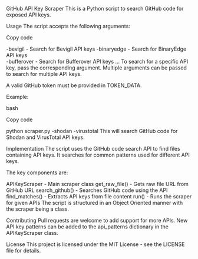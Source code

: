 GitHub API Key Scraper
This is a Python script to search GitHub code for exposed API keys.

Usage
The script accepts the following arguments:

Copy code

-bevigil - Search for Bevigil API keys
-binaryedge - Search for BinaryEdge API keys  
-bufferover - Search for Bufferover API keys
...
To search for a specific API key, pass the corresponding argument. Multiple arguments can be passed to search for multiple API keys.

A valid GitHub token must be provided in TOKEN_DATA.

Example:

bash

Copy code

python scraper.py -shodan -virustotal
This will search GitHub code for Shodan and VirusTotal API keys.

Implementation
The script uses the GitHub code search API to find files containing API keys. It searches for common patterns used for different API keys.

The key components are:

APIKeyScraper - Main scraper class
get_raw_file() - Gets raw file URL from GitHub URL
search_github() - Searches GitHub code using the API
find_matches() - Extracts API keys from file content
run() - Runs the scraper for given APIs
The script is structured in an Object Oriented manner with the scraper being a class.

Contributing
Pull requests are welcome to add support for more APIs. New API key patterns can be added to the api_patterns dictionary in the APIKeyScraper class.

License
This project is licensed under the MIT License - see the LICENSE file for details.
